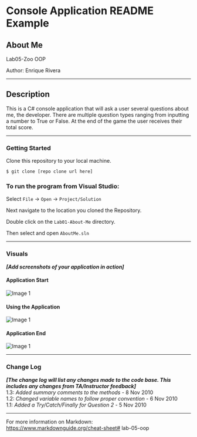 # Console Application README Example

## About Me

Lab05-Zoo OOP

Author: Enrique Rivera

----

## Description
This is a C# console application that will ask a user several questions about me, the
developer. There are multiple question types ranging from inputting a number to True or False.
At the end of the game the user receives their total score.

---

### Getting Started
Clone this repository to your local machine.

```
$ git clone [repo clone url here]
```

### To run the program from Visual Studio:
Select ```File``` -> ```Open``` -> ```Project/Solution```

Next navigate to the location you cloned the Repository.

Double click on the ```Lab01-About-Me``` directory.

Then select and open ```AboutMe.sln```

---

### Visuals
***[Add screenshots of your application in action]***

#### Application Start
![Image 1](https://via.placeholder.com/750x500)
#### Using the Application
![Image 1](https://via.placeholder.com/750x500)
#### Application End
![Image 1](https://via.placeholder.com/750x500)

---

### Change Log
***[The change log will list any changes made to the code base. This includes any changes from TA/Instructor feedback]***  
1.3: *Added summary comments to the methods* - 8 Nov 2010  
1.2: *Changed variable names to follow proper convention* - 6 Nov 2010  
1.1: *Added a Try/Catch/Finally for Question 2* - 5 Nov 2010  


------------------------------
For more information on Markdown: https://www.markdownguide.org/cheat-sheet# lab-05-oop